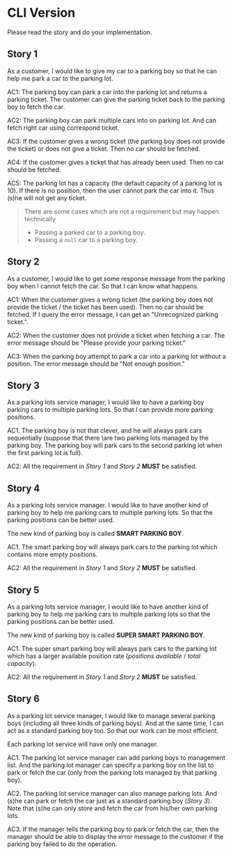 # CLI Version

Please read the story and do your implementation.

## Story 1

As a customer, I would like to give my car to a parking boy so that he can help me park a car to the parking lot.

AC1: The parking boy can park a car into the parking lot and returns a parking ticket. The customer can give the parking ticket back to the parking boy to fetch the car.

AC2: The parking boy can park multiple cars into on parking lot. And can fetch right car using correspond ticket.

AC3: If the customer gives a wrong ticket (the parking boy
 does not provide the ticket) or does not give a ticket. 
 Then no car should be fetched.

AC4: If the customer gives a ticket that has already been 
used. Then no car should be fetched.

AC5: The parking lot has a capacity (the default capacity 
of a parking lot is 10). If there is no position, then 
the user cannot park the car into it. Thus (s)he will 
not get any ticket.

> There are some cases which are not a requirement but may happen technically 
>
> * Passing a parked car to a parking boy.
> * Passing a `null` car to a parking boy.

## Story 2

As a customer, I would like to get some response 
message from the parking boy when I cannot 
fetch the car. So that I can know what happens.

AC1: When the customer gives a wrong ticket 
(the parking boy does not provide the ticket 
/ the ticket has been used). Then no car should 
be fetched. If I query the error message, I
 can get an "Unrecognized parking ticket.".

AC2: When the customer does not provide 
a ticket when fetching a  car. The error
 message should be "Please provide your 
 parking ticket."

AC3: When the parking boy attempt to park 
a car into a parking lot without a position. 
The error message should be "Not enough position."

## Story 3

As a parking lots service manager, I would like to 
have a parking boy parking cars to multiple parking 
lots. So that I can provide more parking positions.

AC1. The parking boy is not that clever, and he will
 always park cars sequentially (suppose that there 
 \are two parking lots managed by the parking boy. 
 The parking boy will park cars to the second parking 
 lot when the first parking lot is full).

AC2: All the requirement in *Story 1* and *Story 
2* **MUST** be satisfied.

## Story 4

As a parking lots service manager. I would like to have another kind of parking boy to help me parking cars to multiple parking lots. So that the parking positions can be better used.

The new kind of parking boy is called **SMART PARKING BOY**.

AC1. The smart parking boy will always park cars to the parking lot which contains more empty positions.

AC2: All the requirement in *Story 1* and *Story 2* **MUST** be satisfied.

## Story 5

As a parking lots service manager, I would like to have another kind of parking boy to help me parking cars to multiple parking lots so that the parking positions can be better used.

The new kind of parking boy is called **SUPER SMART PARKING BOY**.

AC1. The super smart parking boy will always park cars to the parking lot which has a larger available position rate (*positions available* / *total capacity*).

AC2: All the requirement in *Story 1* and *Story 2* **MUST** be satisfied.

## Story 6

As a parking lot service manager, I would like to manage several parking boys (including all three kinds of parking boys). And at the same time, I can act as a standard parking boy too. So that our work can be most efficient.

Each parking lot service will have only one manager.

AC1. The parking lot service manager can add parking boys to management list. And the parking lot manager can specify a parking boy on the list to park or fetch the car (only from the parking lots managed by that parking boy).

AC2. The parking lot service manager can also manage parking lots. And (s)he can park or fetch the car just as a standard parking boy (*Story 3*). Note that (s)he can only store and fetch the car from his/her own parking lots.

AC3. If the manager tells the parking boy to park or fetch the car, then the manager should be able to display the error message to the customer if the parking boy failed to do the operation.